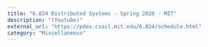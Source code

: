 ```yaml
---
title: "6.824 Distributed Systems - Spring 2020 - MIT"
description: "(Youtube)"
external_url: "https://pdos.csail.mit.edu/6.824/schedule.html"
category: "Miscellaneous"
---
```

